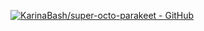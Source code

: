 [![KarinaBash/super-octo-parakeet - GitHub](https://gh-card.dev/repos/KarinaBash/super-octo-parakeet.svg)](https://github.com/KarinaBash/super-octo-parakeet)
